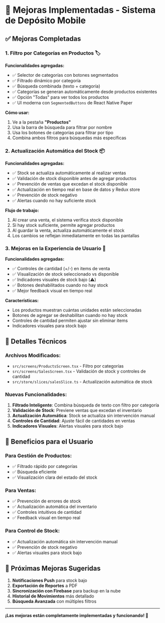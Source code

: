 # 🚀 Mejoras Implementadas - Sistema de Depósito Mobile

## ✅ **Mejoras Completadas**

### 1. **Filtro por Categorías en Productos** 🏷️

**Funcionalidades agregadas:**
- ✅ Selector de categorías con botones segmentados
- ✅ Filtrado dinámico por categoría
- ✅ Búsqueda combinada (texto + categoría)
- ✅ Categorías se generan automáticamente desde productos existentes
- ✅ Opción "Todas" para ver todos los productos
- ✅ UI moderna con `SegmentedButtons` de React Native Paper

**Cómo usar:**
1. Ve a la pestaña **"Productos"**
2. Usa la barra de búsqueda para filtrar por nombre
3. Usa los botones de categorías para filtrar por tipo
4. Combina ambos filtros para búsquedas más específicas

### 2. **Actualización Automática del Stock** 📦

**Funcionalidades agregadas:**
- ✅ Stock se actualiza automáticamente al realizar ventas
- ✅ Validación de stock disponible antes de agregar productos
- ✅ Prevención de ventas que excedan el stock disponible
- ✅ Actualización en tiempo real en base de datos y Redux store
- ✅ Prevención de stock negativo
- ✅ Alertas cuando no hay suficiente stock

**Flujo de trabajo:**
1. Al crear una venta, el sistema verifica stock disponible
2. Si hay stock suficiente, permite agregar productos
3. Al guardar la venta, actualiza automáticamente el stock
4. Los cambios se reflejan inmediatamente en todas las pantallas

### 3. **Mejoras en la Experiencia de Usuario** 🎨

**Funcionalidades agregadas:**
- ✅ Controles de cantidad (+/-) en items de venta
- ✅ Visualización de stock seleccionado vs disponible
- ✅ Indicadores visuales de stock bajo (⚠️)
- ✅ Botones deshabilitados cuando no hay stock
- ✅ Mejor feedback visual en tiempo real

**Características:**
- Los productos muestran cuántas unidades están seleccionadas
- Botones de agregar se deshabilitan cuando no hay stock
- Controles de cantidad permiten ajustar sin eliminar items
- Indicadores visuales para stock bajo

## 🔧 **Detalles Técnicos**

### **Archivos Modificados:**
- `src/screens/ProductsScreen.tsx` - Filtro por categorías
- `src/screens/SalesScreen.tsx` - Validación de stock y controles de cantidad
- `src/store/slices/salesSlice.ts` - Actualización automática de stock

### **Nuevas Funcionalidades:**
1. **Filtrado Inteligente**: Combina búsqueda de texto con filtro por categoría
2. **Validación de Stock**: Previene ventas que excedan el inventario
3. **Actualización Automática**: Stock se actualiza sin intervención manual
4. **Controles de Cantidad**: Ajuste fácil de cantidades en ventas
5. **Indicadores Visuales**: Alertas visuales para stock bajo

## 🎯 **Beneficios para el Usuario**

### **Para Gestión de Productos:**
- ✅ Filtrado rápido por categorías
- ✅ Búsqueda eficiente
- ✅ Visualización clara del estado del stock

### **Para Ventas:**
- ✅ Prevención de errores de stock
- ✅ Actualización automática del inventario
- ✅ Controles intuitivos de cantidad
- ✅ Feedback visual en tiempo real

### **Para Control de Stock:**
- ✅ Actualización automática sin intervención manual
- ✅ Prevención de stock negativo
- ✅ Alertas visuales para stock bajo

## 🚀 **Próximas Mejoras Sugeridas**

1. **Notificaciones Push** para stock bajo
2. **Exportación de Reportes** a PDF
3. **Sincronización con Firebase** para backup en la nube
4. **Historial de Movimientos** más detallado
5. **Búsqueda Avanzada** con múltiples filtros

---

**¡Las mejoras están completamente implementadas y funcionando! 🎉** 